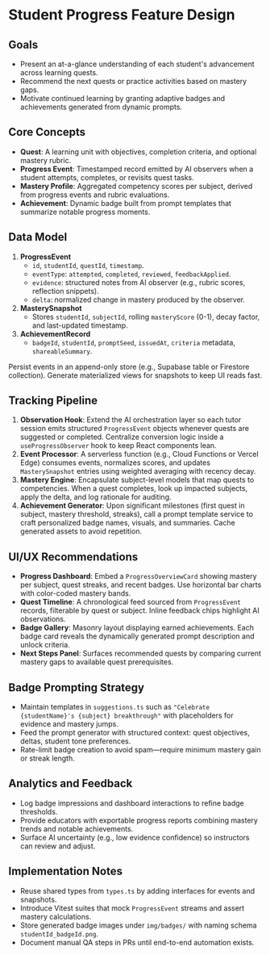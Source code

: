 # Student Progress Feature Design

## Goals
- Present an at-a-glance understanding of each student's advancement across learning quests.
- Recommend the next quests or practice activities based on mastery gaps.
- Motivate continued learning by granting adaptive badges and achievements generated from dynamic prompts.

## Core Concepts
- **Quest**: A learning unit with objectives, completion criteria, and optional mastery rubric.
- **Progress Event**: Timestamped record emitted by AI observers when a student attempts, completes, or revisits quest tasks.
- **Mastery Profile**: Aggregated competency scores per subject, derived from progress events and rubric evaluations.
- **Achievement**: Dynamic badge built from prompt templates that summarize notable progress moments.

## Data Model
1. **ProgressEvent**
   - `id`, `studentId`, `questId`, `timestamp`.
   - `eventType`: `attempted`, `completed`, `reviewed`, `feedbackApplied`.
   - `evidence`: structured notes from AI observer (e.g., rubric scores, reflection snippets).
   - `delta`: normalized change in mastery produced by the observer.
2. **MasterySnapshot**
   - Stores `studentId`, `subjectId`, rolling `masteryScore` (0-1), decay factor, and last-updated timestamp.
3. **AchievementRecord**
   - `badgeId`, `studentId`, `promptSeed`, `issuedAt`, `criteria` metadata, `shareableSummary`.

Persist events in an append-only store (e.g., Supabase table or Firestore collection). Generate materialized views for snapshots to keep UI reads fast.

## Tracking Pipeline
1. **Observation Hook**: Extend the AI orchestration layer so each tutor session emits structured `ProgressEvent` objects whenever quests are suggested or completed. Centralize conversion logic inside a `useProgressObserver` hook to keep React components lean.
2. **Event Processor**: A serverless function (e.g., Cloud Functions or Vercel Edge) consumes events, normalizes scores, and updates `MasterySnapshot` entries using weighted averaging with recency decay.
3. **Mastery Engine**: Encapsulate subject-level models that map quests to competencies. When a quest completes, look up impacted subjects, apply the delta, and log rationale for auditing.
4. **Achievement Generator**: Upon significant milestones (first quest in subject, mastery threshold, streaks), call a prompt template service to craft personalized badge names, visuals, and summaries. Cache generated assets to avoid repetition.

## UI/UX Recommendations
- **Progress Dashboard**: Embed a `ProgressOverviewCard` showing mastery per subject, quest streaks, and recent badges. Use horizontal bar charts with color-coded mastery bands.
- **Quest Timeline**: A chronological feed sourced from `ProgressEvent` records, filterable by quest or subject. Inline feedback chips highlight AI observations.
- **Badge Gallery**: Masonry layout displaying earned achievements. Each badge card reveals the dynamically generated prompt description and unlock criteria.
- **Next Steps Panel**: Surfaces recommended quests by comparing current mastery gaps to available quest prerequisites.

## Badge Prompting Strategy
- Maintain templates in `suggestions.ts` such as `"Celebrate {studentName}'s {subject} breakthrough"` with placeholders for evidence and mastery jumps.
- Feed the prompt generator with structured context: quest objectives, deltas, student tone preferences.
- Rate-limit badge creation to avoid spam—require minimum mastery gain or streak length.

## Analytics and Feedback
- Log badge impressions and dashboard interactions to refine badge thresholds.
- Provide educators with exportable progress reports combining mastery trends and notable achievements.
- Surface AI uncertainty (e.g., low evidence confidence) so instructors can review and adjust.

## Implementation Notes
- Reuse shared types from `types.ts` by adding interfaces for events and snapshots.
- Introduce Vitest suites that mock `ProgressEvent` streams and assert mastery calculations.
- Store generated badge images under `img/badges/` with naming schema `studentId_badgeId.png`.
- Document manual QA steps in PRs until end-to-end automation exists.
